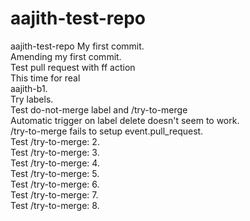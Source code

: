 # aajith-test-repo
aajith-test-repo
My first commit.<br/>
Amending my first commit.<br/>
Test pull request with ff action<br/>
This time for real<br/>
aajith-b1.<br/>
Try labels.<br/>
Test do-not-merge label and /try-to-merge<br/>
Automatic trigger on label delete doesn't seem to work.<br/>
/try-to-merge fails to setup event.pull_request.<br/>
Test /try-to-merge: 2.<br/>
Test /try-to-merge: 3.<br/>
Test /try-to-merge: 4.<br/>
Test /try-to-merge: 5.<br/>
Test /try-to-merge: 6.<br/>
Test /try-to-merge: 7.<br/>
Test /try-to-merge: 8.<br/>

